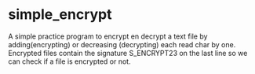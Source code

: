 # simple_encrypt

A simple practice program to encrypt en decrypt a text file by adding(encrypting) or decreasing (decrypting) each read char by one.
Encrypted files contain the signature S_ENCRYPT23 on the last line so we can check if a file is encrypted or not.

